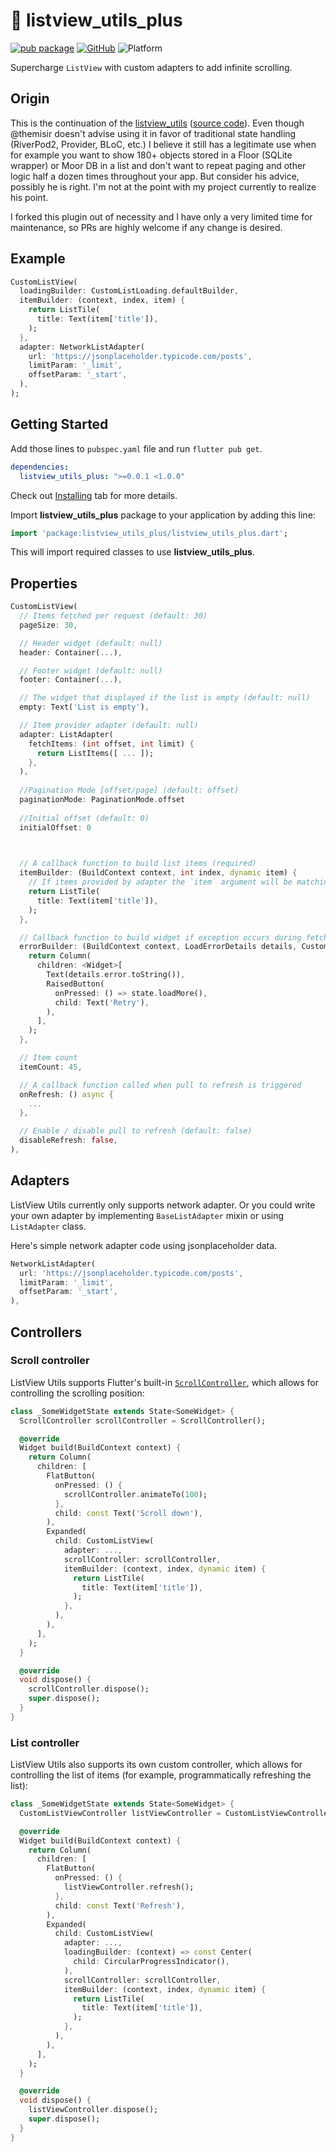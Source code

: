# 📜 listview_utils_plus

[![pub package](https://img.shields.io/pub/v/listview_utils.svg)](https://pub.dev/packages/listview_utils_plus)
[![GitHub](https://img.shields.io/github/license/TheMisir/flutter-listutils)](https://github.com/CsabaConsulting/listview_utils_plus/blob/master/LICENSE)
![Platform](https://img.shields.io/badge/platform-web%20%7C%20android%20%7C%20ios-ff69b4)

Supercharge `ListView` with custom adapters to add infinite scrolling.

## Origin

This is the continuation of the [listview_utils](https://pub.dev/packages/listview_utils/)
([source code](https://github.com/themisir/flutter-listutils/)). Even though @themisir
doesn't advise using it in favor of traditional state handling (RiverPod2, Provider, BLoC, etc.)
I believe it still has a legitimate use when for example you want to show 180+ objects stored
in a Floor (SQLite wrapper) or Moor DB in a list and don't want to repeat paging and other logic
half a dozen times throughout your app. But consider his advice, possibly he is right. I'm not at
the point with my project currently to realize his point.

I forked this plugin out of necessity and I have only a very limited time for maintenance, so PRs
are highly welcome if any change is desired.

## Example

```dart
CustomListView(
  loadingBuilder: CustomListLoading.defaultBuilder,
  itemBuilder: (context, index, item) {
    return ListTile(
      title: Text(item['title']),
    );
  },
  adapter: NetworkListAdapter(
    url: 'https://jsonplaceholder.typicode.com/posts',
    limitParam: '_limit',
    offsetParam: '_start',
  ),
);
```

## Getting Started

Add those lines to `pubspec.yaml` file and run `flutter pub get`.

```yaml
dependencies:
  listview_utils_plus: ">=0.0.1 <1.0.0"
```

Check out [Installing](https://pub.dev/packages/listview_utils_plus#-installing-tab-) tab for more details.

Import **listview_utils_plus** package to your application by adding this line:

```dart
import 'package:listview_utils_plus/listview_utils_plus.dart';
```

This will import required classes to use **listview_utils_plus**.

## Properties

```dart
CustomListView( 
  // Items fetched per request (default: 30)
  pageSize: 30,

  // Header widget (default: null)
  header: Container(...),

  // Footer widget (default: null)
  footer: Container(...),

  // The widget that displayed if the list is empty (default: null)
  empty: Text('List is empty'),

  // Item provider adapter (default: null)
  adapter: ListAdapter(
    fetchItems: (int offset, int limit) {
      return ListItems([ ... ]);
    },
  ),
  
  //Pagination Mode [offset/page] (default: offset)
  paginationMode: PaginationMode.offset 
  
  //Initial offset (default: 0)
  initialOffset: 0
  


  // A callback function to build list items (required)
  itemBuilder: (BuildContext context, int index, dynamic item) {
    // If items provided by adapter the `item` argument will be matching element
    return ListTile(
      title: Text(item['title']),
    );
  },

  // Callback function to build widget if exception occurs during fetching items
  errorBuilder: (BuildContext context, LoadErrorDetails details, CustomListViewState state) {
    return Column(
      children: <Widget>[
        Text(details.error.toString()),
        RaisedButton(
          onPressed: () => state.loadMore(),
          child: Text('Retry'),
        ),
      ],
    );
  },

  // Item count
  itemCount: 45,

  // A callback function called when pull to refresh is triggered
  onRefresh: () async {
    ...
  },

  // Enable / disable pull to refresh (default: false)
  disableRefresh: false,
),
```

## Adapters

ListView Utils currently only supports network adapter. Or you could write your own adapter by implementing `BaseListAdapter` mixin or using `ListAdapter` class.

Here's simple network adapter code using jsonplaceholder data.

```dart
NetworkListAdapter(
  url: 'https://jsonplaceholder.typicode.com/posts',
  limitParam: '_limit',
  offsetParam: '_start',
),
```

## Controllers
### Scroll controller
ListView Utils supports Flutter's built-in [`ScrollController`](https://api.flutter.dev/flutter/widgets/ScrollController-class.html),
which allows for controlling the scrolling position:

```dart
class _SomeWidgetState extends State<SomeWidget> {
  ScrollController scrollController = ScrollController();

  @override
  Widget build(BuildContext context) {
    return Column(
      children: [
        FlatButton(
          onPressed: () {
            scrollController.animateTo(100);
          },
          child: const Text('Scroll down'),
        ),
        Expanded(
          child: CustomListView(
            adapter: ...,
            scrollController: scrollController,
            itemBuilder: (context, index, dynamic item) {
              return ListTile(
                title: Text(item['title']),
              );
            },
          ),
        ),
      ],
    );
  }

  @override
  void dispose() {
    scrollController.dispose();
    super.dispose();
  }
}
```

### List controller
ListView Utils also supports its own custom controller, which allows for controlling the list of items
(for example, programmatically refreshing the list):

```dart
class _SomeWidgetState extends State<SomeWidget> {
  CustomListViewController listViewController = CustomListViewController();

  @override
  Widget build(BuildContext context) {
    return Column(
      children: [
        FlatButton(
          onPressed: () {
            listViewController.refresh();
          },
          child: const Text('Refresh'),
        ),
        Expanded(
          child: CustomListView(
            adapter: ...,
            loadingBuilder: (context) => const Center(
              child: CircularProgressIndicator(),
            ),
            scrollController: scrollController,
            itemBuilder: (context, index, dynamic item) {
              return ListTile(
                title: Text(item['title']),
              );
            },
          ),
        ),
      ],
    );
  }

  @override
  void dispose() {
    listViewController.dispose();
    super.dispose();
  }
}
```

